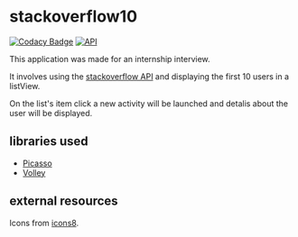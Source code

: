 

# stackoverflow10

[![Codacy Badge](https://api.codacy.com/project/badge/Grade/21146d5b8ea54cf3b9aef3cc379652d7)](https://app.codacy.com/app/grrigore/stackoverflow10?utm_source=github.com&utm_medium=referral&utm_content=grrigore/stackoverflow10&utm_campaign=badger)
[![API](https://img.shields.io/badge/API-16%2B-brightgreen.svg?style=flat)](https://android-arsenal.com/api?level=16)

This application was made for an internship interview.

It involves using the [stackoverflow API](https://api.stackexchange.com/docs) and displaying the first 10 users in a listView.

On the list's item click a new activity will be launched and detalis about the user will be displayed.


## libraries used

* [Picasso](http://square.github.io/picasso/)
* [Volley](https://github.com/google/volley)

## external resources

Icons from [icons8](https://icons8.com).
